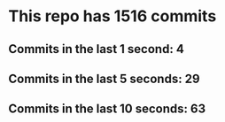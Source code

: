 # This repo has 1516 commits

## Commits in the last 1 second: 4
## Commits in the last 5 seconds: 29
## Commits in the last 10 seconds: 63
